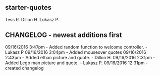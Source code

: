 ## starter-quotes

Tess R.
Dillon H.
Lukasz P.

CHANGELOG - newest additions first
--------------------------------------
09/16/2016  3:47pm - Added random function to welcome controller. - Lukasz P
09/16/2016  3:04pm - Added mouseover quotes
09/16/2016  2:43pm - Added ethan picture and quote. - Dillon H.
09/16/2016  2:31pm - Added Lego man picture and quote. - Lukasz P.
09/16/2016 12:31pm - created changelog
